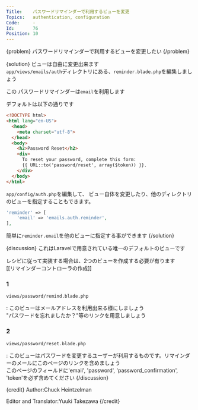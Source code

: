 ```yaml
---
Title:    パスワードリマインダーで利用するビューを変更
Topics:   authentication, configuration
Code:     -
Id:       76
Position: 10
---
```


{problem}
パスワードリマインダーで利用するビューを変更したい
{/problem}

{solution}
ビューは自由に変更出来ます  
`app/views/emails/auth`ディレクトリにある、`reminder.blade.php`を編集しましょう

この パスワードリマインダーは`email`を利用します

デフォルトは以下の通りです

```html
<!DOCTYPE html>
<html lang="en-US">
  <head>
    <meta charset="utf-8">
  </head>
  <body>
    <h2>Password Reset</h2>
    <div>
      To reset your password, complete this form:
      {{ URL::to('password/reset', array($token)) }}.
    </div>
  </body>
</html>
```
`app/config/auth.php`を編集して、
ビュー自体を変更したり、他のディレクトリのビューを指定することもできます。  

```php
'reminder' => [
    'email' => 'emails.auth.reminder',
],
```

簡単に`reminder.email`を他のビューに指定する事ができます
{/solution}

{discussion}
これはLaravelで用意されている唯一のデフォルトのビューです

レシピに従って実装する場合は、2つのビューを作成する必要が有ります  
[[リマインダーコントローラの作成]]

### 1
`views/password/remind.blade.php`

: このビューはメールアドレスを利用出来る様にしましょう  
"パスワードを忘れましたか？"等のリンクを用意しましょう

### 2
`views/password/reset.blade.php`

: このビューはパスワードを変更するユーザーが利用するものです。リマインダーのメールにこのページのリンクを含めましょう  
このページのフィールドに'email', 'password', 'password_confirmation', 'token'を必ず含めてください
{/discussion}

{credit}
Author:Chuck Heintzelman

Editor and Translator:Yuuki Takezawa
{/credit}
